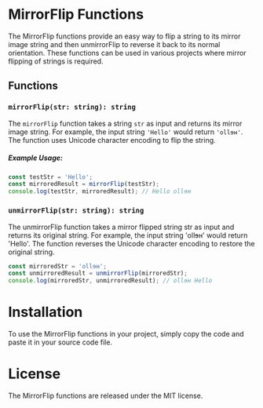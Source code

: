 # MirrorFlip Functions

The MirrorFlip functions provide an easy way to flip a string to its mirror image string and then unmirrorFlip to reverse it back to its normal orientation. These functions can be used in various projects where mirror flipping of strings is required.

## Functions

### `mirrorFlip(str: string): string`

The `mirrorFlip` function takes a string `str` as input and returns its mirror image string. For example, the input string `'Hello'` would return `'ollɘʜ'`. The function uses Unicode character encoding to flip the string.

##### Example Usage:

```javascript
const testStr = 'Hello';
const mirroredResult = mirrorFlip(testStr);
console.log(testStr, mirroredResult); // Hello ollɘʜ
```

### `unmirrorFlip(str: string): string`

The unmirrorFlip function takes a mirror flipped string str as input and returns its original string. For example, the input string 'ollɘʜ' would return 'Hello'. The function reverses the Unicode character encoding to restore the original string.

```javascript
const mirroredStr = 'ollɘʜ';
const unmirroredResult = unmirrorFlip(mirroredStr);
console.log(mirroredStr, unmirroredResult); // ollɘʜ Hello
```

# Installation

To use the MirrorFlip functions in your project, simply copy the code and paste it in your source code file.

# License

The MirrorFlip functions are released under the MIT license.